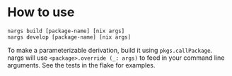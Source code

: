 # How to use

```
nargs build [package-name] [nix args]
nargs develop [package-name] [nix args]
```

To make a parameterizable derivation, build it using `pkgs.callPackage`. nargs will use `<package>.override (_: args)` to feed in your command line arguments. See the tests in the flake for examples.
